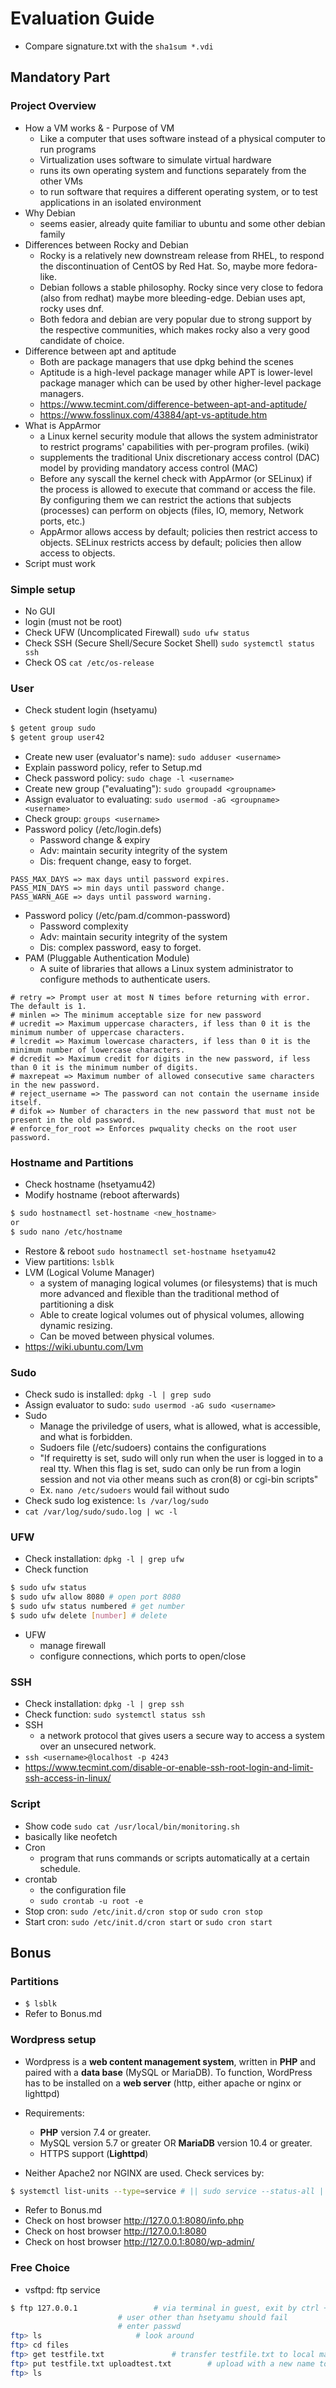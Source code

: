 # Evaluation Guide

- Compare signature.txt with the ```sha1sum *.vdi```

## Mandatory Part
### Project Overview
- How a VM works & - Purpose of VM
	- Like a computer that uses software instead of a physical computer to run programs
	- Virtualization uses software to simulate virtual hardware
	- runs its own operating system and functions separately from the other VMs
	- to run software that requires a different operating system, or to test applications in an isolated environment
- Why Debian
	- seems easier, already quite familiar to ubuntu and some other debian family
- Differences between Rocky and Debian
	- Rocky is a relatively new downstream release from RHEL, to respond the discontinuation of CentOS by Red Hat. So, maybe more fedora-like.
	- Debian follows a stable philosophy. Rocky since very close to fedora (also from redhat) maybe more bleeding-edge. Debian uses apt, rocky uses dnf.
	- Both fedora and debian are very popular due to strong support by the respective communities, which makes rocky also a very good candidate of choice.
- Difference between apt and aptitude
	- Both are package managers that use dpkg behind the scenes
	- Aptitude is a high-level package manager while APT is lower-level package manager which can be used by other higher-level package managers.
	- https://www.tecmint.com/difference-between-apt-and-aptitude/
	- https://www.fosslinux.com/43884/apt-vs-aptitude.htm
- What is AppArmor
	- a Linux kernel security module that allows the system administrator to restrict programs' capabilities with per-program profiles. (wiki)
	- supplements the traditional Unix discretionary access control (DAC) model by providing mandatory access control (MAC)
	- Before any syscall the kernel check with AppArmor (or SELinux) if the process is allowed to execute that command or access the file. By configuring them we can restrict the actions that subjects (processes) can perform on objects (files, IO, memory, Network ports, etc.)
	- AppArmor allows access by default; policies then restrict access to objects. SELinux restricts access by default; policies then allow access to objects.
- Script must work

### Simple setup
- No GUI
- login (must not be root)
- Check UFW (Uncomplicated Firewall) ```sudo ufw status```
- Check SSH (Secure Shell/Secure Socket Shell) ```sudo systemctl status ssh```
- Check OS ```cat /etc/os-release```

### User
- Check student login (hsetyamu) 
```bash
$ getent group sudo
$ getent group user42
```

- Create new user (evaluator's name): ```sudo adduser <username>```
- Explain password policy, refer to Setup.md
- Check password policy: ```sudo chage -l <username>```
- Create new group ("evaluating"): ```sudo groupadd <groupname>```
- Assign evaluator to evaluating: ```sudo usermod -aG <groupname> <username>```
- Check group: ```groups <username>```
- Password policy (/etc/login.defs) 
	- Password change & expiry
	- Adv: maintain security integrity of the system
	- Dis: frequent change, easy to forget.
```
PASS_MAX_DAYS => max days until password expires.
PASS_MIN_DAYS => min days until password change.
PASS_WARN_AGE => days until password warning.
```
- Password policy (/etc/pam.d/common-password)
	- Password complexity
	- Adv: maintain security integrity of the system
	- Dis: complex password, easy to forget.
- PAM (Pluggable Authentication Module)
	- A suite of libraries that allows a Linux system administrator to configure methods to authenticate users.
```
# retry => Prompt user at most N times before returning with error. The default is 1.
# minlen => The minimum acceptable size for new password 
# ucredit => Maximum uppercase characters, if less than 0 it is the minimum number of uppercase characters.
# lcredit => Maximum lowercase characters, if less than 0 it is the minimum number of lowercase characters.
# dcredit => Maximum credit for digits in the new password, if less than 0 it is the minimum number of digits.
# maxrepeat => Maximum number of allowed consecutive same characters in the new password.
# reject_username => The password can not contain the username inside itself.
# difok => Number of characters in the new password that must not be present in the old password.
# enforce_for_root => Enforces pwquality checks on the root user password.
``` 

### Hostname and Partitions
- Check hostname (hsetyamu42)
- Modify hostname (reboot afterwards)
```bash
$ sudo hostnamectl set-hostname <new_hostname>	
or
$ sudo nano /etc/hostname
```
- Restore & reboot ```sudo hostnamectl set-hostname hsetyamu42```
- View partitions: ```lsblk```
- LVM (Logical Volume Manager)
	- a system of managing logical volumes (or filesystems) that is much more advanced and flexible than the traditional method of partitioning a disk	
	- Able to create logical volumes out of physical volumes, allowing dynamic resizing.
	- Can be moved between physical volumes.
- https://wiki.ubuntu.com/Lvm

### Sudo
- Check sudo is installed: ```dpkg -l | grep sudo```
- Assign evaluator to sudo: ```sudo usermod -aG sudo <username>```
- Sudo 
	- Manage the priviledge of users, what is allowed, what is accessible, and what is forbidden.
	- Sudoers file (/etc/sudoers) contains the configurations
	- "If requiretty is set, sudo will only run when the user is logged in to a real tty. When this flag is set, sudo can only be run from a login session and not via other means such as cron(8) or cgi-bin scripts"
	- Ex. ```nano /etc/sudoers``` would fail without sudo
- Check sudo log existence: ```ls /var/log/sudo```
- ```cat /var/log/sudo/sudo.log | wc -l```

### UFW
- Check installation: ```dpkg -l | grep ufw```
- Check function
```bash
$ sudo ufw status
$ sudo ufw allow 8080 # open port 8080
$ sudo ufw status numbered # get number
$ sudo ufw delete [number] # delete
```
- UFW
	- manage firewall
	- configure connections, which ports to open/close

### SSH
- Check installation: ```dpkg -l | grep ssh```
- Check function: ```sudo systemctl status ssh```
- SSH
	- a network protocol that gives users a secure way to access a system over an unsecured network.
- ```ssh <username>@localhost -p 4243```
- https://www.tecmint.com/disable-or-enable-ssh-root-login-and-limit-ssh-access-in-linux/

### Script
- Show code ```sudo cat /usr/local/bin/monitoring.sh```
- basically like neofetch
- Cron
	- program that runs commands or scripts automatically at a certain schedule.
- crontab
	- the configuration file
	- ```sudo crontab -u root -e```
- Stop cron: ```sudo /etc/init.d/cron stop``` or ```sudo cron stop```
- Start cron: ```sudo /etc/init.d/cron start``` or ```sudo cron start```

## Bonus
### Partitions
- ```$ lsblk```
- Refer to Bonus.md

### Wordpress setup

- Wordpress is a **web content management system**, written in **PHP** and paired with a **data base** (MySQL or MariaDB). To function, WordPress has to be installed on a **web server** (http, either apache or nginx or lighttpd)

- Requirements:
	- **PHP** version 7.4 or greater.
	- MySQL version 5.7 or greater OR **MariaDB** version 10.4 or greater.
	- HTTPS support (**Lighttpd**)

- Neither Apache2 nor NGINX are used. Check services by:
```bash
$ systemctl list-units --type=service # || sudo service --status-all || ls -l /etc/init.d/*
```
- Refer to Bonus.md
- Check on host browser http://127.0.0.1:8080/info.php
- Check on host browser http://127.0.0.1:8080
- Check on host browser http://127.0.0.1:8080/wp-admin/

### Free Choice
- vsftpd: ftp service
```bash
$ ftp 127.0.0.1 				# via terminal in guest, exit by ctrl + d or "bye"
						# user other than hsetyamu should fail
						# enter passwd
ftp> ls						# look around
ftp> cd files
ftp> get testfile.txt 				# transfer testfile.txt to local machine
ftp> put testfile.txt uploadtest.txt		# upload with a new name to test write permissions
ftp> ls
```
